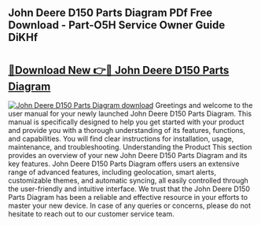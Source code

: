 ## John Deere D150 Parts Diagram PDf Free Download - Part-O5H Service Owner Guide DiKHf

# <h2><a href="http://dfm7k4l.blite.top/?on=John+Deere+D150+Parts+Diagram">🔗Download New 👉🔴 John Deere D150 Parts Diagram</a></h2>

[![John Deere D150 Parts Diagram download](https://i.imgur.com/lujVjoI.png)](http://dfm7k4l.blite.top/?on=John+Deere+D150+Parts+Diagram)
Greetings and welcome to the user manual for your newly launched John Deere D150 Parts Diagram. This manual is specifically designed to help you get started with your product and provide you with a thorough understanding of its features, functions, and capabilities. You will find clear instructions for installation, usage, maintenance, and troubleshooting. Understanding the Product This section provides an overview of your new John Deere D150 Parts Diagram and its key features. John Deere D150 Parts Diagram offers users an extensive range of advanced features, including geolocation, smart alerts, customizable themes, and automatic syncing, all easily controlled through the user-friendly and intuitive interface. We trust that the John Deere D150 Parts Diagram has been a reliable and effective resource in your efforts to master your new device. In case of any queries or concerns, please do not hesitate to reach out to our customer service team.
